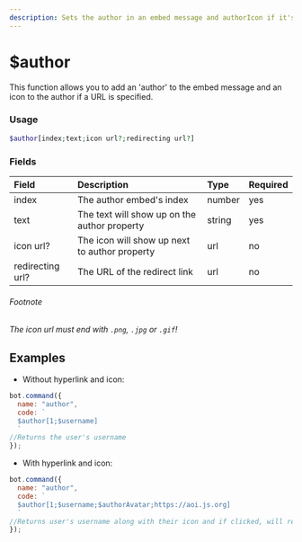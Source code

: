 ```yaml
---
description: Sets the author in an embed message and authorIcon if it's specified.
---
```


# $author

This function allows you to add an 'author' to the embed message and an icon to the author if a URL is specified. 

### Usage

```php
$author[index;text;icon url?;redirecting url?]
```

### Fields

| Field | Description | Type | Required |
| :--- | :--- | :--- | :--- |
| index | The author embed's index | number | yes |
| text | The text will show up on the author property | string | yes |
| icon url? | The icon will show up next to author property | url | no |
| redirecting url? | The URL of the redirect link | url | no |

###### Footnote
*The icon url must end with `.png`, `.jpg` or `.gif`!*

## Examples

* Without hyperlink and icon:

```javascript
bot.command({
  name: "author",
  code: `
  $author[1;$username]
  `
//Returns the user's username
});
```

* With hyperlink and icon:

```javascript
bot.command({
  name: "author",
  code: `
  $author[1;$username;$authorAvatar;https://aoi.js.org]
  `
//Returns user's username along with their icon and if clicked, will redirect to aoi.js' website
});
```

